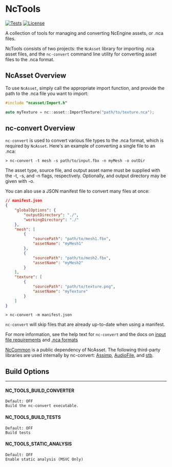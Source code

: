 # NcTools
[![Tests](https://github.com/NcStudios/NcTools/actions/workflows/build.yml/badge.svg)](https://github.com/NcStudios/NcTools/actions?query=workflow%3ABuild)
[![License](https://img.shields.io/github/license/NcStudios/NcTools.svg)](https://github.com/NcStudios/NcTools/blob/main/LICENSE)

A collection of tools for managing and converting NcEngine assets, or .nca files.

NcTools consists of two projects: the `NcAsset` library for importing .nca
asset files, and the `nc-convert` command line utility for converting asset
files to the .nca format.

## NcAsset Overview
To use `NcAsset`, simply call the appropriate import function, and provide the
path to the .nca file you want to import:
```cpp
#include "ncasset/Import.h"

auto myTexture = nc::asset::ImportTexture("path/to/texture.nca");
```

## nc-convert Overview
`nc-convert` is used to convert various file types to the .nca format, which is
required by `NcAsset`. Here's an example of converting a single file to an .nca:
```
> nc-convert -t mesh -s path/to/input.fbx -n myMesh -o outDir
```

The asset type, source file, and output asset name must be supplied with the -t,
-s, and -n flags, respectively. Optionally, and output directory may be given
with -o.

You can also use a JSON manifest file to convert many files at once:

```json
// manifest.json
{
    "globalOptions": {
        "outputDirectory": "./",
        "workingDirectory": "./"
    },
    "mesh": [
        {
            "sourcePath": "path/to/mesh1.fbx",
            "assetName": "myMesh1"
        },
        {
            "sourcePath": "path/to/mesh2.fbx",
            "assetName": "myMesh2"
        }
    ],
    "texture": [
        {
            "sourcePath": "path/to/texture.png",
            "assetName": "myTexture"
        }
    ]
}
```

```
> nc-convert -m manifest.json
```

`nc-convert` will skip files that are already up-to-date when using a manifest.

For more information, see the help text for `nc-convert` and the docs on [input file
requirements](docs/SourceFileRequirements.md) and [.nca formats](docs/AssetFormats.md)

[NcCommon]() is a public dependency of NcAsset. The following third-party libraries are used internally by nc-convert: [Assimp](https://github.com/assimp/assimp), [AudioFile](https://github.com/adamstark/AudioFile), and [stb](https://github.com/nothings/stb).

## Build Options
-----------------
#### NC_TOOLS_BUILD_CONVERTER
    Default: OFF
    Build the nc-convert executable.

#### NC_TOOLS_BUILD_TESTS
    Default: OFF
    Build tests

#### NC_TOOLS_STATIC_ANALYSIS
    Default: OFF
    Enable static analysis (MSVC Only)
